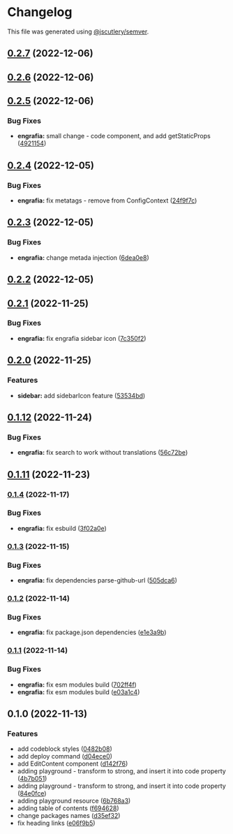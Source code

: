 # Changelog

This file was generated using [@jscutlery/semver](https://github.com/jscutlery/semver).

## [0.2.7](https://github.com/Jucian0/engrafia/compare/@engrafia/engrafia@0.2.6...@engrafia/engrafia@0.2.7) (2022-12-06)

## [0.2.6](https://github.com/Jucian0/engrafia/compare/@engrafia/engrafia@0.2.5...@engrafia/engrafia@0.2.6) (2022-12-06)

## [0.2.5](https://github.com/Jucian0/engrafia/compare/@engrafia/engrafia@0.2.4...@engrafia/engrafia@0.2.5) (2022-12-06)


### Bug Fixes

* **engrafia:** small change - code component, and add getStaticProps ([4921154](https://github.com/Jucian0/engrafia/commit/49211544d222319059ab1b8251d8a1fae4a13bfe))

## [0.2.4](https://github.com/Jucian0/engrafia/compare/@engrafia/engrafia@0.2.3...@engrafia/engrafia@0.2.4) (2022-12-05)


### Bug Fixes

* **engrafia:** fix metatags  - remove from ConfigContext ([24f9f7c](https://github.com/Jucian0/engrafia/commit/24f9f7c1c48b166c1531915d310445df92049fc3))

## [0.2.3](https://github.com/Jucian0/engrafia/compare/@engrafia/engrafia@0.2.2...@engrafia/engrafia@0.2.3) (2022-12-05)


### Bug Fixes

* **engrafia:** change metada injection ([6dea0e8](https://github.com/Jucian0/engrafia/commit/6dea0e8b182fde30d85946bdf3de6ec1cab440cb))

## [0.2.2](https://github.com/Jucian0/engrafia/compare/@engrafia/engrafia@0.2.1...@engrafia/engrafia@0.2.2) (2022-12-05)

## [0.2.1](https://github.com/Jucian0/engrafia/compare/@engrafia/engrafia@0.2.0...@engrafia/engrafia@0.2.1) (2022-11-25)


### Bug Fixes

* **engrafia:** fix engrafia sidebar icon ([7c350f2](https://github.com/Jucian0/engrafia/commit/7c350f299c8f0141065dbac110541c13a6969039))

## [0.2.0](https://github.com/Jucian0/engrafia/compare/@engrafia/engrafia@0.1.12...@engrafia/engrafia@0.2.0) (2022-11-25)


### Features

* **sidebar:** add sidebarIcon feature ([53534bd](https://github.com/Jucian0/engrafia/commit/53534bd6f09d59939d791db49c2e7e5d362f63c6))

## [0.1.12](https://github.com/Jucian0/engrafia/compare/@engrafia/engrafia@0.1.11...@engrafia/engrafia@0.1.12) (2022-11-24)


### Bug Fixes

* **engrafia:** fix search to work without translations ([56c72be](https://github.com/Jucian0/engrafia/commit/56c72bee6cb45cfb7f3fdff91483ce1da48b9183))

## [0.1.11](https://github.com/Jucian0/engrafia/compare/@engrafia/engrafia@0.1.10...@engrafia/engrafia@0.1.11) (2022-11-23)

### [0.1.4](https://github.com/Jucian0/engrafia/compare/@engrafia/engrafia@0.1.3...@engrafia/engrafia@0.1.4) (2022-11-17)


### Bug Fixes

* **engrafia:** fix esbuild ([3f02a0e](https://github.com/Jucian0/engrafia/commit/3f02a0e9e683adace9ebb5467a98dd99345023c6))

### [0.1.3](https://github.com/Jucian0/engrafia/compare/@engrafia/engrafia@0.1.2...@engrafia/engrafia@0.1.3) (2022-11-15)


### Bug Fixes

* **engrafia:** fix dependencies parse-github-url ([505dca6](https://github.com/Jucian0/engrafia/commit/505dca604d175ddbe4122e088a5d343655cf3857))

### [0.1.2](https://github.com/Jucian0/engrafia/compare/@engrafia/engrafia@0.1.1...@engrafia/engrafia@0.1.2) (2022-11-14)


### Bug Fixes

* **engrafia:** fix package.json dependencies ([e1e3a9b](https://github.com/Jucian0/engrafia/commit/e1e3a9b051d72f3af2a148661c19f0fefddd1b6d))

### [0.1.1](https://github.com/Jucian0/engrafia/compare/@engrafia/engrafia@0.1.0...@engrafia/engrafia@0.1.1) (2022-11-14)


### Bug Fixes

* **engrafia:** fix esm modules build ([702ff4f](https://github.com/Jucian0/engrafia/commit/702ff4ffe00a8a84a0d8dd3c9ed8ed5b3e95cef2))
* **engrafia:** fix esm modules build ([e03a1c4](https://github.com/Jucian0/engrafia/commit/e03a1c4c485abd3195d21fcae8593b97d86dfad1))

## 0.1.0 (2022-11-13)


### Features

* add codeblock styles ([0482b08](https://github.com/Jucian0/engrafia/commit/0482b08db5e6f6db298394b785ac9e6f9f93f09b))
* add deploy command ([d04ece0](https://github.com/Jucian0/engrafia/commit/d04ece0729a304e779ba7ad8f6fd497d09ba8505))
* add EditContent component ([d142f76](https://github.com/Jucian0/engrafia/commit/d142f765c90416c300b5a29fa97c5424e686305d))
* adding playground - transform to strong, and insert it into code property ([4b7b051](https://github.com/Jucian0/engrafia/commit/4b7b0517a595fd6f9e7142aecf3cd70d1c72f745))
* adding playground - transform to strong, and insert it into code property ([84e0fce](https://github.com/Jucian0/engrafia/commit/84e0fce4c39b4fa4699d5d462af31e5c5063c467))
* adding playground resource ([6b768a3](https://github.com/Jucian0/engrafia/commit/6b768a3db4dad5290a7a1f3f4d1ecd8e34dfc9c9))
* adding table of contents ([f694628](https://github.com/Jucian0/engrafia/commit/f694628a9fa39edd3f66c4da3c53ca291d4942b3))
* change packages names ([d35ef32](https://github.com/Jucian0/engrafia/commit/d35ef324a1a6e785c21ca96e4c2a1794bfcc67f2))
* fix heading links ([e06f9b5](https://github.com/Jucian0/engrafia/commit/e06f9b581125f546855c9bcdfe6c3c75aa9ed17d))
